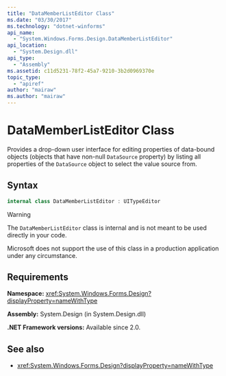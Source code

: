 ```yaml
---
title: "DataMemberListEditor Class"
ms.date: "03/30/2017"
ms.technology: "dotnet-winforms"
api_name: 
  - "System.Windows.Forms.Design.DataMemberListEditor"
api_location: 
  - "System.Design.dll"
api_type: 
  - "Assembly"
ms.assetid: c11d5231-78f2-45a7-9210-3b2d0969370e
topic_type: 
  - "apiref"
author: "mairaw"
ms.author: "mairaw"
---
```


# DataMemberListEditor Class

Provides a drop-down user interface for editing properties of data-bound objects (objects that have non-null `DataSource` property) by listing all properties of the `DataSource` object to select the value source from.  
  
## Syntax
  
```csharp  
internal class DataMemberListEditor : UITypeEditor
```

> [!WARNING]
> The `DataMemberListEditor` class is internal and is not meant to be used directly in your code.
> 
> Microsoft does not support the use of this class in a production application under any circumstance.
  
## Requirements

**Namespace:** <xref:System.Windows.Forms.Design?displayProperty=nameWithType>  
  
**Assembly:** System.Design (in System.Design.dll)  
  
**.NET Framework versions:** Available since 2.0.  
  
## See also

- <xref:System.Windows.Forms.Design?displayProperty=nameWithType>
